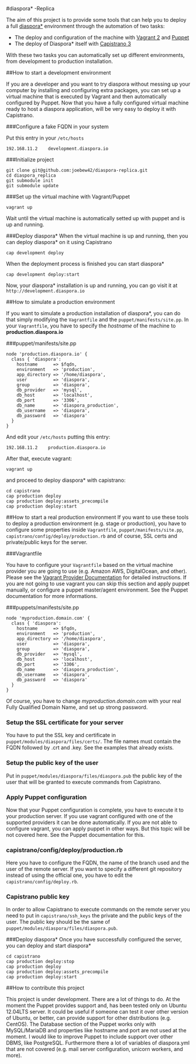 #diaspora* -Replica

The aim of this project is to provide some tools that can help you to deploy a full [diaspora*] environment through the automation of two tasks:

* The deploy and configuration of the machine with [Vagrant 2] and [Puppet]
* The deploy of Diaspora* itself with [Capistrano 3]

With these two tasks you can automatically set up different environments, from development to production installation.

##How to start a development environment

If you are a developer and you want to try diaspora without messing up your computer by installing and configuring extra packages, you can set up a virtual machine that is executed by Vagrant and then automatically configured by Puppet.
Now that you have a fully configured virtual machine ready to host a diaspora application, will be very easy to deploy it with Capistrano.

###Configure a fake FQDN in your system

Put this entry in your ``/etc/hosts``
```
192.168.11.2    development.diaspora.io
```

###Initialize project

```
git clone git@github.com:joebew42/diaspora-replica.git
cd diaspora_replica
git submodule init
git submodule update
```

###Set up the virtual machine with Vagrant/Puppet

```
vagrant up
```
Wait until the virtual machine is automatically setted up with puppet and is up and running.

###Deploy diaspora*
When the virtual machine is up and running, then you can deploy diaspora* on it using Capistrano

```
cap development deploy
```
When the deployment process is finished you can start diaspora*

```
cap development deploy:start
```
Now, your diaspora* installation is up and running, you can go visit it at ``http://development.diaspora.io``

##How to simulate a production environment

If you want to simulate a production installation of diaspora*, you can do that simply modifying the ``Vagrantfile`` and the ``puppet/manifests/site.pp``. In your ``Vagrantfile``, you have to specify the *hostname* of the machine to **production.diaspora.io**

###puppet/manifests/site.pp

```puppet
node 'production.diaspora.io' {
  class { 'diaspora':
    hostname      => $fqdn,
    environment   => 'production',
    app_directory => '/home/diaspora',
    user          => 'diaspora',
    group         => 'diaspora',
    db_provider   => 'mysql',
    db_host       => 'localhost',
    db_port       => '3306',
    db_name       => 'diaspora_production',
    db_username   => 'diaspora',
    db_password   => 'diaspora'
  }
}
```
And edit your ``/etc/hosts`` putting this entry:

```
192.168.11.2    production.diaspora.io
```
After that, execute vagrant:

```vagrant up```

and proceed to deploy diaspora* with capistrano:

```
cd capistrano
cap production deploy
cap production deploy:assets_precompile
cap production deploy:start
```

##How to start a real production environment
If you want to use these tools to deploy a production environment (e.g. stage or production), you have to configure some properties inside ``Vagrantfile``, ``puppet/manifests/site.pp``, ``capistrano/config/deploy/production.rb`` and of course, SSL certs and private/public keys for the server.

###Vagrantfile

You have to configure your ``Vagrantfile`` based on the virtual machine provider you are going to use (e.g. Amazon AWS, DigitalOcean, and other). Please see the [Vagrant Provider Documentation] for detailed instructions. If you are not going to use vagrant you can skip this section and apply puppet manually, or configure a puppet master/agent environment. See the Puppet documentation for more informations.

###puppets/manifests/site.pp

```puppet
node 'myproduction.domain.com' {
  class { 'diaspora':
    hostname      => $fqdn,
    environment   => 'production',
    app_directory => '/home/diaspora',
    user          => 'diaspora',
    group         => 'diaspora',
    db_provider   => 'mysql',
    db_host       => 'localhost',
    db_port       => '3306',
    db_name       => 'diaspora_production',
    db_username   => 'diaspora',
    db_password   => 'diaspora'
  }
}
```
Of course, you have to change *myproduction.domain.com* with your real Fully Qualified Domain Name, and set up strong password.

### Setup the SSL certificate for your server

You have to put the SSL key and certificate in ``puppet/modules/diaspora/files/certs/``. The file names must contain the FQDN followed by .crt and .key. See the examples that already exists.

### Setup the public key of the user
Put in ``puppet/modules/diaspora/files/diaspora.pub`` the public key of the user that will be granted to execute commands from Capistrano.

### Apply Puppet configuration
Now that your Puppet configuration is complete, you have to execute it to your production server. If you use vagrant configured with one of the supported providers it can be done automatically. If you are not able to configure vagrant, you can apply puppet in other ways. But this topic will be not covered here. See the Puppet documentation for this.

### capistrano/config/deploy/production.rb
Here you have to configure the FQDN, the name of the branch used and the user of the remote server. If you want to specify a different git repository instead of using the official one, you have to edit the ``capistrano/config/deploy.rb``.

### Capistrano public key
In order to allow Capistrano to execute commands on the remote server you need to put in ``capistrano/ssh_keys`` the private and the public keys of the user. The public key should be the same of ``puppet/modules/diaspora/files/diaspora.pub``.

###Deploy diaspora*
Once you have successfully configured the server, you can deploy and start diaspora*

```
cd capistrano
cap production deploy:stop
cap production deploy
cap production deploy:assets_precompile
cap production deploy:start
```

##How to contribute this project

This project is under development. There are a lot of things to do. At the moment the Puppet provides support and, has been tested only on Ubuntu 12.04LTS server. It could be useful if someone can test it over other version of Ubuntu, or better, can provide support for other distributions (e.g. CentOS).
The Database section of the Puppet works only with MySQL/MariaDB and properties like hostname and port are not used at the moment. I would like to improve Puppet to include support over other DBMS, like PostgreSQL. Furthermore there a lot of variables of diaspora.yml that are not covered (e.g. mail server configuration, unicorn workers, and more).

  [diaspora*]: https://github.com/diaspora/diaspora
  [Vagrant 2]: http://www.vagrantup.com/
  [Vagrant Provider Documentation]: http://docs.vagrantup.com/v2/providers/index.html
  [Puppet]: http://puppetlabs.com/
  [Capistrano 3]: http://www.capistranorb.com/
